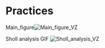 # Practices
Main_figure![Main_figure_VZ](https://github.com/user-attachments/assets/3cd0d8d9-8dfa-4579-babe-a013afab5f81)



Sholl analysis GIF
![Sholl_analysis_VZ](https://github.com/user-attachments/assets/dfcd4c07-b60e-4b29-9249-1ebc21d23698)
